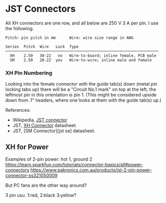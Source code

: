 JST Connectors
==============

All XH connectors are one row, and all below are 250 V 3 A per pin.
I use the following.

    Pitch: pin pitch in mm      Wire: wire size range in AWG

    Series  Pitch  Wire   Lock  Type
    ───────────────────────────────────────────────────────────────────
      XH    2.50   30-22   no   Wire-to-board; inline female, PCB male
      SM    2.50   28-22  yes   Wire-to-wire; inline male and female

### XH Pin Numbering

Looking into the female connector with the guide tab(s) down (metal pin
locking tabs up) there will be a "Circuit No.1 mark" on top at the left;
the leftmost pin in this orientation is pin 1. (This might be considered
upside down from .1" headers, where one looks at them with the guide tab(s)
up.)

References:
- Wikipedia, [JST connector][wp jst]
- JST, [XH Connector][jst xh] datasheet.
- JST, [SM Connector][jst se] datasheet.


XH for Power
------------

Examples of 2-pin power: hot 1, ground 2
<https://learn.sparkfun.com/tutorials/connector-basics/all#power-connectors>
<https://www.pakronics.com.au/products/jst-2-pin-power-connector-ss321050009>

But PC fans are the other way around?

3 pin usu. 1:red, 2:black 3:yellow?



<!-------------------------------------------------------------------->
[wp jst]: https://en.wikipedia.org/wiki/JST_connector
[jst xh]: https://www.jst-mfg.com/product/pdf/eng/eXH.pdf
[jst sm]: http://www.jst-mfg.com/product/pdf/eng/eSM.pdf
